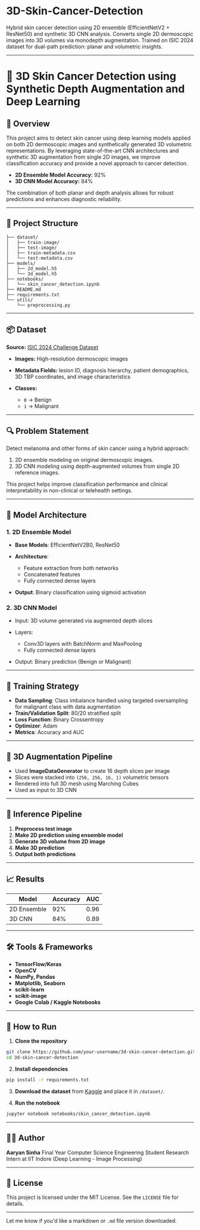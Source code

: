 # 3D-Skin-Cancer-Detection
Hybrid skin cancer detection using 2D ensemble (EfficientNetV2 + ResNet50) and synthetic 3D CNN analysis. Converts single 2D dermoscopic images into 3D volumes via monodepth augmentation. Trained on ISIC 2024 dataset for dual-path prediction: planar and volumetric insights.

---

# 🧠 3D Skin Cancer Detection using Synthetic Depth Augmentation and Deep Learning

## 📌 Overview

This project aims to detect skin cancer using deep learning models applied on both 2D dermoscopic images and synthetically generated 3D volumetric representations. By leveraging state-of-the-art CNN architectures and synthetic 3D augmentation from single 2D images, we improve classification accuracy and provide a novel approach to cancer detection.

* **2D Ensemble Model Accuracy:** 92%
* **3D CNN Model Accuracy:** 84%

The combination of both planar and depth analysis allows for robust predictions and enhances diagnostic reliability.

---

## 📁 Project Structure

```
├── dataset/
│   ├── train-image/
│   ├── test-image/
│   ├── train-metadata.csv
│   └── test-metadata.csv
├── models/
│   ├── 2d_model.h5
│   └── 3d_model.h5
├── notebooks/
│   └── skin_cancer_detection.ipynb
├── README.md
├── requirements.txt
└── utils/
    └── preprocessing.py
```

---

## 📦 Dataset

**Source:** [ISIC 2024 Challenge Dataset](https://www.kaggle.com/competitions/isic-2024-challenge)

* **Images:** High-resolution dermoscopic images
* **Metadata Fields:** lesion ID, diagnosis hierarchy, patient demographics, 3D TBP coordinates, and image characteristics
* **Classes:**

  * `0` → Benign
  * `1` → Malignant

---

## 🔍 Problem Statement

Detect melanoma and other forms of skin cancer using a hybrid approach:

1. 2D ensemble modeling on original dermoscopic images.
2. 3D CNN modeling using depth-augmented volumes from single 2D reference images.

This project helps improve classification performance and clinical interpretability in non-clinical or telehealth settings.

---

## 🧠 Model Architecture

### 1. **2D Ensemble Model**

* **Base Models**: EfficientNetV2B0, ResNet50
* **Architecture**:

  * Feature extraction from both networks
  * Concatenated features
  * Fully connected dense layers
* **Output**: Binary classification using sigmoid activation

### 2. **3D CNN Model**

* Input: 3D volume generated via augmented depth slices
* Layers:

  * Conv3D layers with BatchNorm and MaxPooling
  * Fully connected dense layers
* Output: Binary prediction (Benign or Malignant)

---

## 🧪 Training Strategy

* **Data Sampling**: Class imbalance handled using targeted oversampling for malignant class with data augmentation
* **Train/Validation Split**: 80/20 stratified split
* **Loss Function**: Binary Crossentropy
* **Optimizer**: Adam
* **Metrics**: Accuracy and AUC

---

## 🧱 3D Augmentation Pipeline

* Used **ImageDataGenerator** to create 16 depth slices per image
* Slices were stacked into `(256, 256, 16, 1)` volumetric tensors
* Rendered into full 3D mesh using Marching Cubes
* Used as input to 3D CNN

---

## 🎯 Inference Pipeline

1. **Preprocess test image**
2. **Make 2D prediction using ensemble model**
3. **Generate 3D volume from 2D image**
4. **Make 3D prediction**
5. **Output both predictions**

---

## 📈 Results

| Model       | Accuracy | AUC  |
| ----------- | -------- | ---- |
| 2D Ensemble | 92%      | 0.96 |
| 3D CNN      | 84%      | 0.89 |

---

## 🛠 Tools & Frameworks

* **TensorFlow/Keras**
* **OpenCV**
* **NumPy, Pandas**
* **Matplotlib, Seaborn**
* **scikit-learn**
* **scikit-image**
* **Google Colab / Kaggle Notebooks**

---

## 🚀 How to Run

1. **Clone the repository**

```bash
git clone https://github.com/your-username/3d-skin-cancer-detection.git
cd 3d-skin-cancer-detection
```

2. **Install dependencies**

```bash
pip install -r requirements.txt
```

3. **Download the dataset** from [Kaggle](https://www.kaggle.com/competitions/isic-2024-challenge) and place it in `/dataset/`.

4. **Run the notebook**

```bash
jupyter notebook notebooks/skin_cancer_detection.ipynb
```

---

## 👨‍💻 Author

**Aaryan Sinha**
Final Year Computer Science Engineering Student
Research Intern at IIT Indore (Deep Learning - Image Processing)

---

## 📄 License

This project is licensed under the MIT License. See the `LICENSE` file for details.

---

Let me know if you'd like a markdown or `.md` file version downloaded.
